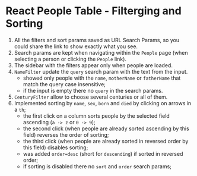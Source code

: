 # React People Table - Filterging and Sorting

1. All the filters and sort params saved as URL Search Params, so you could share the link to show exactly what you see.
1. Search params are kept when navigating within the `People` page (when selecting a person or clicking the `People` link).
1. The sidebar with the filters appear only when people are loaded.
1. `NameFilter` update the `query` search param with the text from the input.
    - showed only people with the `name`, `motherName` or `fatherName` that match the query case insensitive;
    - if the input is empty there no `query` in the search params.
1. `CenturyFilter` allow to choose several centuries or all of them.
1. Implemented sorting by `name`, `sex`, `born` and `died` by clicking on arrows in a `th`;
    - the first click on a column sorts people by the selected field ascending (`a -> z` or `0 -> 9`);
    - the second click (when people are already sorted ascending by this field) reverses the order of sorting;
    - the third click (when people are already sorted in reversed order by this field) disables sorting;
    - was added `order=desc` (short for `descending`) if sorted in reversed order;
    - if sorting is disabled there no `sort` and `order` search params;
